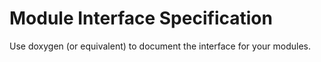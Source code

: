 # Module Interface Specification

Use doxygen (or equivalent) to document the interface for your modules.
